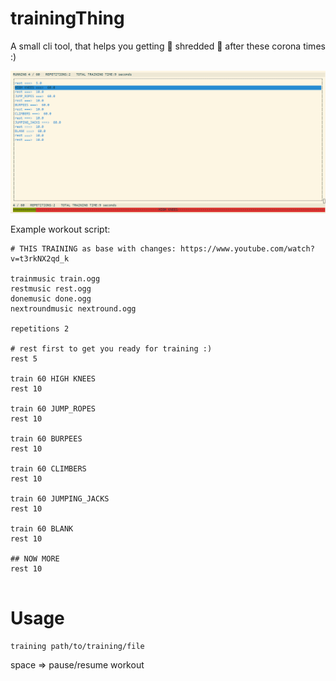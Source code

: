 # trainingThing
A small cli tool, that helps you getting :muscle: shredded :muscle: after these corona times :)


![trainingThing](trainingThing.png)


Example workout script:
```
# THIS TRAINING as base with changes: https://www.youtube.com/watch?v=t3rkNX2qd_k

trainmusic train.ogg
restmusic rest.ogg
donemusic done.ogg
nextroundmusic nextround.ogg

repetitions 2

# rest first to get you ready for training :)
rest 5

train 60 HIGH KNEES
rest 10

train 60 JUMP_ROPES
rest 10

train 60 BURPEES
rest 10

train 60 CLIMBERS
rest 10

train 60 JUMPING_JACKS
rest 10

train 60 BLANK
rest 10

## NOW MORE
rest 10


```

Usage
=====

```
training path/to/training/file
```

space => pause/resume workout
